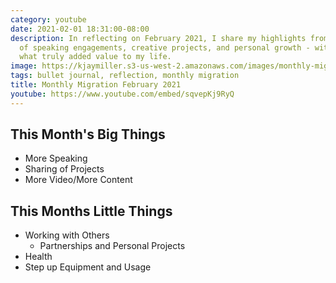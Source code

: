 ```yaml
---
category: youtube
date: 2021-02-01 18:31:00-08:00
description: In reflecting on February 2021, I share my highlights from a busy month
  of speaking engagements, creative projects, and personal growth - with a focus on
  what truly added value to my life.
image: https://kjaymiller.s3-us-west-2.amazonaws.com/images/monthly-migration-feb-2021.jpg
tags: bullet journal, reflection, monthly migration
title: Monthly Migration February 2021
youtube: https://www.youtube.com/embed/sqvepKj9RyQ
---
```


## This Month's Big Things

- More Speaking
- Sharing of Projects
- More Video/More Content

## This Months Little Things

- Working with Others
  - Partnerships and Personal Projects
- Health
- Step up Equipment and Usage
